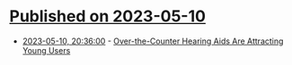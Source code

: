# [Published on 2023-05-10](index.md)

* [2023-05-10, 20:36:00](https://soylentnews.org/article.pl?sid=23/05/09/1747244&from=rss) - [Over-the-Counter Hearing Aids Are Attracting Young Users](https://soylentnews.org/article.pl?sid=23/05/09/1747244&from=rss)

